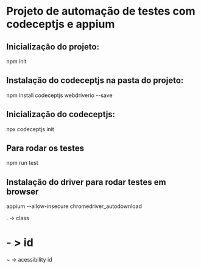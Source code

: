 # Projeto de automação de testes com codeceptjs e appium

## Inicialização do projeto:
npm init

## Instalação do codeceptjs na pasta do projeto:
npm install codeceptjs webdriverio --save

## Inicialização do codeceptjs:
npx codeceptjs init

## Para rodar os testes
npm run test

## Instalação do driver para rodar testes em browser
appium --allow-insecure chromedriver_autodownload

. -> class
# - > id
~ -> acessibility id